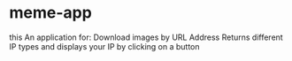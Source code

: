 # meme-app
this An application for: Download images by URL Address Returns different IP types and displays your IP by clicking on a button
